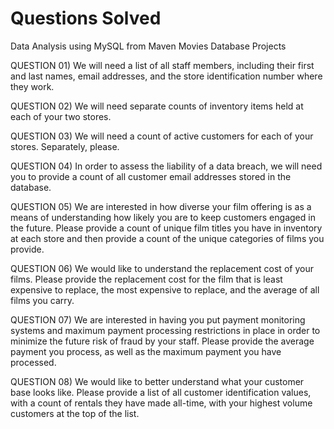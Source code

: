 # Questions Solved
Data Analysis using MySQL from Maven Movies Database Projects

QUESTION 01) We will need a list of all staff members, including their first and last names, email addresses, and the store 
identification number where they work.

QUESTION 02) We will need separate counts of inventory items held at each of your two stores.

QUESTION 03) We will need a count of active customers for each of your stores. Separately, please.

QUESTION 04) In order to assess the liability of a data breach, we will need you to provide a count of all customer email 
addresses stored in the database. 

QUESTION 05) We are interested in how diverse your film offering is as a means of understanding how likely you are to 
keep customers engaged in the future. Please provide a count of unique film titles you have in inventory at 
each store and then provide a count of the unique categories of films you provide.

QUESTION 06) We would like to understand the replacement cost of your films. Please provide the replacement cost for the 
film that is least expensive to replace, the most expensive to replace, and the average of all films you carry. 

QUESTION 07) We are interested in having you put payment monitoring systems and maximum payment processing 
restrictions in place in order to minimize the future risk of fraud by your staff. Please provide the average 
payment you process, as well as the maximum payment you have processed.

QUESTION 08) We would like to better understand what your customer base looks like. Please provide a list of all customer 
identification values, with a count of rentals they have made all-time, with your highest volume customers at 
the top of the list.
